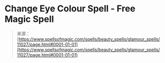 <!--yml
category: 未分类
date: 2024-06-12 18:47:59
-->

# Change Eye Colour Spell - Free Magic Spell

> 来源：[https://www.spellsofmagic.com/spells/beauty_spells/glamour_spells/11027/page.html#0001-01-01](https://www.spellsofmagic.com/spells/beauty_spells/glamour_spells/11027/page.html#0001-01-01)